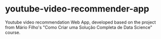 # youtube-video-recommender-app
Youtube video recommendation Web App, developed based on the project from Mário Filho's "Como Criar uma Solução Completa de Data Science" course.

